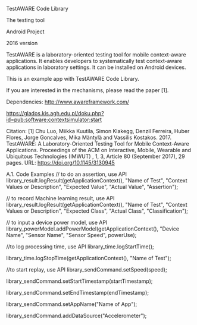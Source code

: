 TestAWARE Code Library

The testing tool

Android Project

2016 version

TestAWARE is a laboratory-oriented testing tool for mobile context-aware applications. It enables developers to systematically test context-aware applications in laboratory settings. It can be installed on Android devices.

This is an example app with TestAWARE Code Library.

If you are interested in the mechanisms, please read the paper [1].

Dependencies: http://www.awareframework.com/

https://glados.kis.agh.edu.pl/doku.php?id=pub:software:contextsimulator:start

Citation: [1] Chu Luo, Miikka Kuutila, Simon Klakegg, Denzil Ferreira, Huber Flores, Jorge Goncalves, Mika Mäntylä and Vassilis Kostakos. 2017. TestAWARE: A Laboratory-Oriented Testing Tool for Mobile Context-Aware Applications. Proceedings of the ACM on Interactive, Mobile, Wearable and Ubiquitous Technologies (IMWUT) , 1, 3, Article 80 (September 2017), 29 pages. URL: https://doi.org/10.1145/3130945


A.1. Code Examples
// to do an assertion, use API
library_result.logResult(getApplicationContext(), "Name of Test",
        "Context Values or Description", "Expected Value", "Actual Value", "Assertion");

// to record Machine learning result, use API
library_result.logResult(getApplicationContext(), "Name of Test",
        "Context Values or Description", "Expected Class", "Actual Class", "Classification");

// to input a device power model, use API
library_powerModel.addPowerModel(getApplicationContext(),
        "Device Name", "Sensor Name", "Sensor Speed", powerUse);

//to log processing time, use API
library_time.logStartTime();

library_time.logStopTime(getApplicationContext(), "Name of Test");

//to start replay, use API
library_sendCommand.setSpeed(speed);

library_sendCommand.setStartTimestamp(startTimestamp);

library_sendCommand.setEndTimestamp(endTimestamp);

library_sendCommand.setAppName("Name of App");

library_sendCommand.addDataSource("Accelerometer");
